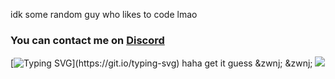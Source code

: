 idk some random guy who likes to code
lmao
<h3 align="left">
  You can contact me on <a href='discord.com/users/1331688031593173094'>Discord</a> 
</h3>

[![Typing SVG](https://readme-typing-svg.herokuapp.com?size=30&lines=I+love+TypeScript.)](https://git.io/typing-svg)
haha get it guess
&zwnj; 
&zwnj; 
![](https://komarev.com/ghpvc/?username=horizon7006)
